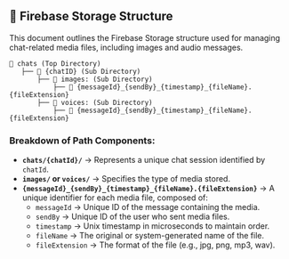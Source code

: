 ## 💾 Firebase Storage Structure

This document outlines the Firebase Storage structure used for managing chat-related media files,
including images and audio messages.

```plaintext
📂 chats (Top Directory)
   ├── 📂 {chatID} (Sub Directory)
       ├── 📂 images: (Sub Directory)
           ├── 📄 {messageId}_{sendBy}_{timestamp}_{fileName}.{fileExtension}
       ├── 📂 voices: (Sub Directory)
           ├── 📄 {messageId}_{sendBy}_{timestamp}_{fileName}.{fileExtension}

```

### Breakdown of Path Components:

- **`chats/{chatId}/`** → Represents a unique chat session identified by `chatId`.
- **`images/` or `voices/`** → Specifies the type of media stored.
- **`{messageId}_{sendBy}_{timestamp}_{fileName}.{fileExtension}`** → A unique identifier for each
  media file, composed of:
    - `messageId` → Unique ID of the message containing the media.
    - `sendBy` → Unique ID of the user who sent media files.
    - `timestamp` → Unix timestamp in microseconds to maintain order.
    - `fileName` → The original or system-generated name of the file.
    - `fileExtension` → The format of the file (e.g., jpg, png, mp3, wav).
